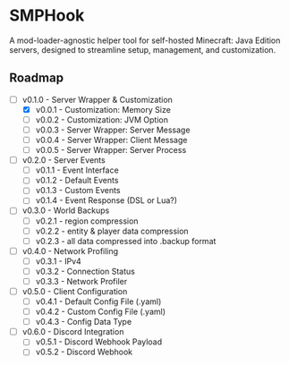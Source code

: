 # SMPHook
A mod-loader-agnostic helper tool for self-hosted Minecraft: Java Edition servers, designed to streamline setup, management, and customization.

## Roadmap
- [ ] v0.1.0 - Server Wrapper & Customization
    - [x] v0.0.1 - Customization: Memory Size
    - [ ] v0.0.2 - Customization: JVM Option
    - [ ] v0.0.3 - Server Wrapper: Server Message
    - [ ] v0.0.4 - Server Wrapper: Client Message
    - [ ] v0.0.5 - Server Wrapper: Server Process
- [ ] v0.2.0 - Server Events
    - [ ] v0.1.1 - Event Interface
    - [ ] v0.1.2 - Default Events
    - [ ] v0.1.3 - Custom Events
    - [ ] v0.1.4 - Event Response (DSL or Lua?)
- [ ] v0.3.0 - World Backups
    - [ ] v0.2.1 - region compression
    - [ ] v0.2.2 - entity & player data compression
    - [ ] v0.2.3 - all data compressed into .backup format
- [ ] v0.4.0 - Network Profiling
    - [ ] v0.3.1 - IPv4
    - [ ] v0.3.2 - Connection Status
    - [ ] v0.3.3 - Network Profiler
- [ ] v0.5.0 - Client Configuration
    - [ ] v0.4.1 - Default Config File (.yaml)
    - [ ] v0.4.2 - Custom Config File (.yaml)
    - [ ] v0.4.3 - Config Data Type
- [ ] v0.6.0 - Discord Integration
    - [ ] v0.5.1 - Discord Webhook Payload
    - [ ] v0.5.2 - Discord Webhook
